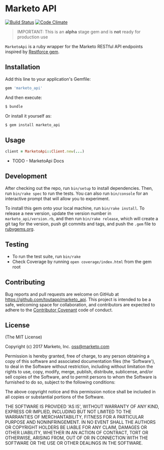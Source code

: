 # Marketo API
[![Build Status](https://travis-ci.org/toutapp/marketo_api.svg?branch=master)](https://travis-ci.org/toutapp/marketo_api)
[![Code Climate](https://codeclimate.com/github/toutapp/marketo_api/badges/gpa.svg)](https://codeclimate.com/github/toutapp/marketo_api)

> IMPORTANT: This is an **alpha** stage gem and is **not** ready for production use

`MarketoApi` is a ruby wrapper for the Marketo RESTful API endpoints inspired by [Restforce gem](https://github.com/restforce/restforce).

## Installation

Add this line to your application's Gemfile:

```ruby
gem 'marketo_api'
```

And then execute:

```bash
$ bundle
```

Or install it yourself as:

```bash
$ gem install marketo_api
```

## Usage

```ruby
client = MarketoApi::Client.new(...)
```

- TODO - MarketoApi Docs

## Development

After checking out the repo, run `bin/setup` to install dependencies. Then, run `bin/rake spec` to run the tests. You can also run `bin/console` for an interactive prompt that will allow you to experiment.

To install this gem onto your local machine, run `bin/rake install`. To release a new version, update the version number in `marketo_api/version.rb`, and then run `bin/rake release`, which will create a git tag for the version, push git commits and tags, and push the `.gem` file to [rubygems.org](https://rubygems.org).

## Testing

- To run the test suite, run `bin/rake`
- Check Coverage by running `open coverage/index.html` from the gem root

## Contributing

Bug reports and pull requests are welcome on GitHub at https://github.com/toutapp/marketo_api. This project is intended to be a safe, welcoming space for collaboration, and contributors are expected to adhere to the [Contributor Covenant](http://contributor-covenant.org) code of conduct.

## License

(The MIT License)

Copyright (c) 2017 Marketo, Inc. <oss@marketo.com>

Permission is hereby granted, free of charge, to any person obtaining
a copy of this software and associated documentation files (the
'Software'), to deal in the Software without restriction, including
without limitation the rights to use, copy, modify, merge, publish,
distribute, sublicense, and/or sell copies of the Software, and to
permit persons to whom the Software is furnished to do so, subject to
the following conditions:

The above copyright notice and this permission notice shall be
included in all copies or substantial portions of the Software.

THE SOFTWARE IS PROVIDED 'AS IS', WITHOUT WARRANTY OF ANY KIND,
EXPRESS OR IMPLIED, INCLUDING BUT NOT LIMITED TO THE WARRANTIES OF
MERCHANTABILITY, FITNESS FOR A PARTICULAR PURPOSE AND NONINFRINGEMENT.
IN NO EVENT SHALL THE AUTHORS OR COPYRIGHT HOLDERS BE LIABLE FOR ANY
CLAIM, DAMAGES OR OTHER LIABILITY, WHETHER IN AN ACTION OF CONTRACT,
TORT OR OTHERWISE, ARISING FROM, OUT OF OR IN CONNECTION WITH THE
SOFTWARE OR THE USE OR OTHER DEALINGS IN THE SOFTWARE.
